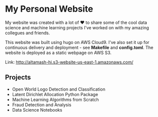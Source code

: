 # My Personal Website

My website was created with a lot of :heart: to share some of the cool data science 
and machine learning projects I've worked on with my amazing collegues and friends.

This website was built using hugo on AWS Cloud9. I've also set it up for continuous delivery 
and deployment - see __Makefile__ and __config.toml__. The website is deployed as a static webpage
on AWS S3.

Link: http://altamash-hi.s3-website-us-east-1.amazonaws.com/

## Projects

- Open World Logo Detection and Classification
- Latent Dirichlet Allocation Python Package
- Machine Learning Algorithms from Scratch
- Fraud Detection and Analysis
- Data Science Notebooks
